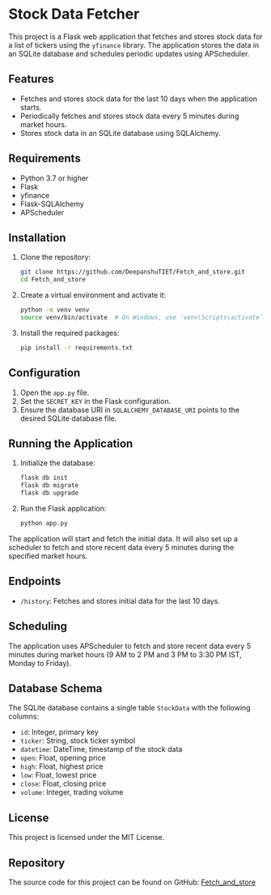 # Stock Data Fetcher

This project is a Flask web application that fetches and stores stock data for a list of tickers using the `yfinance` library. The application stores the data in an SQLite database and schedules periodic updates using APScheduler.

## Features

- Fetches and stores stock data for the last 10 days when the application starts.
- Periodically fetches and stores stock data every 5 minutes during market hours.
- Stores stock data in an SQLite database using SQLAlchemy.

## Requirements

- Python 3.7 or higher
- Flask
- yfinance
- Flask-SQLAlchemy
- APScheduler

## Installation

1. Clone the repository:

    ```bash
    git clone https://github.com/DeepanshuTIET/Fetch_and_store.git
    cd Fetch_and_store
    ```

2. Create a virtual environment and activate it:

    ```bash
    python -m venv venv
    source venv/bin/activate  # On Windows, use `venv\Scripts\activate`
    ```

3. Install the required packages:

    ```bash
    pip install -r requirements.txt
    ```

## Configuration

1. Open the `app.py` file.
2. Set the `SECRET_KEY` in the Flask configuration.
3. Ensure the database URI in `SQLALCHEMY_DATABASE_URI` points to the desired SQLite database file.

## Running the Application

1. Initialize the database:

    ```bash
    flask db init
    flask db migrate
    flask db upgrade
    ```

2. Run the Flask application:

    ```bash
    python app.py
    ```

The application will start and fetch the initial data. It will also set up a scheduler to fetch and store recent data every 5 minutes during the specified market hours.

## Endpoints

- `/history`: Fetches and stores initial data for the last 10 days.

## Scheduling

The application uses APScheduler to fetch and store recent data every 5 minutes during market hours (9 AM to 2 PM and 3 PM to 3:30 PM IST, Monday to Friday).

## Database Schema

The SQLite database contains a single table `StockData` with the following columns:

- `id`: Integer, primary key
- `ticker`: String, stock ticker symbol
- `datetime`: DateTime, timestamp of the stock data
- `open`: Float, opening price
- `high`: Float, highest price
- `low`: Float, lowest price
- `close`: Float, closing price
- `volume`: Integer, trading volume

## License

This project is licensed under the MIT License.

## Repository

The source code for this project can be found on GitHub: [Fetch_and_store](https://github.com/DeepanshuTIET/Fetch_and_store/tree/main)
